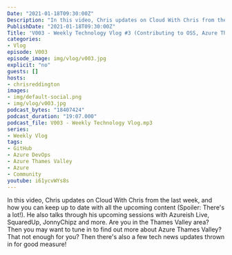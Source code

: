 ```yaml
---
Date: "2021-01-18T09:30:00Z"
Description: "In this video, Chris updates on Cloud With Chris from the last week, and how you can keep up to date with all the upcoming content (Spoiler: There's a lot!). He also talks through his upcoming sessions with Azureish Live, SquaredUp, JonnyChipz and more. Are you in the Thames Valley area? Then you may want to tune in to find out more about Azure Thames Valley? That not enough for you? Then there's also a few tech news updates thrown in for good measure!"
PublishDate: "2021-01-18T09:30:00Z"
Title: 'V003 - Weekly Technology Vlog #3 (Contributing to OSS, Azure Thames Valley and Tech News)'
categories:
- Vlog
episode: V003
episode_image: img/vlog/v003.jpg
explicit: "no"
guests: []
hosts:
- chrisreddington
images:
- img/default-social.png
- img/vlog/v003.jpg
podcast_bytes: "18407424"
podcast_duration: "19:07.000"
podcast_file: V003 - Weekly Technology Vlog.mp3
series:
- Weekly Vlog
tags:
- GitHub
- Azure DevOps
- Azure Thames Valley
- Azure
- Community
youtube: i61ycvWYs8s
---
```

In this video, Chris updates on Cloud With Chris from the last week, and how you can keep up to date with all the upcoming content (Spoiler: There's a lot!). He also talks through his upcoming sessions with Azureish Live, SquaredUp, JonnyChipz and more. Are you in the Thames Valley area? Then you may want to tune in to find out more about Azure Thames Valley? That not enough for you? Then there's also a few tech news updates thrown in for good measure!